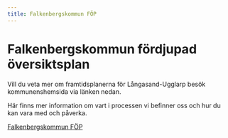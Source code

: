 ```yaml
---
title: Falkenbergskommun FÖP
---
```

<h1>Falkenbergskommun fördjupad översiktsplan</h1>
Vill du veta mer om framtidsplanerna för Långasand-Ugglarp besök kommunenshemsida via länken nedan.

Här finns mer information om vart i processen vi befinner oss och hur du kan vara med och påverka.

<a href="https://tema.falkenberg.se/falkenbergvaxer/teman/detaljplanerochoversiktplaner/falkenbergsoversiktsplaner/fordjupadeoversiktsplaner/fordjupadoversiktsplanfornorraochsodrakusten.4.56c01845162d219cb415f1b8.html" target="_blank">Falkenbergskommun FÖP</a>